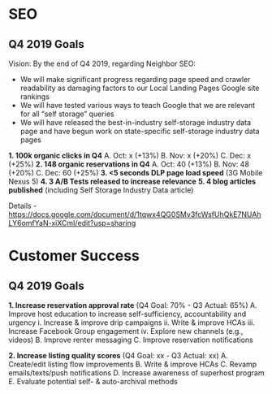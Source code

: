 <!-- TITLE: Community -->
<!-- SUBTITLE: A quick summary of Community -->

# SEO
## Q4 2019 Goals
Vision: By the end of Q4 2019, regarding Neighbor SEO:
* We will make significant progress regarding page speed and crawler readability as damaging factors to our Local Landing Pages Google site rankings
* We will have tested various ways to teach Google that we are relevant for all “self storage” queries
* We will have released the best-in-industry self-storage industry data page and have begun work on state-specific self-storage industry data pages

**1. 100k organic clicks in Q4**
	A. Oct: x (+13%)
	B. Nov: x (+20%)
	C. Dec: x (+25%)
**2. 148 organic reservations in Q4**
	A. Oct: 40 (+13%)
	B. Nov: 48 (+20%)
	C. Dec: 60 (+25%)
**3. <5 seconds DLP page load speed** (3G Mobile Nexus 5)
**4. 3 A/B Tests released to increase relevance**
**5. 4 blog articles published** (including Self Storage Industry Data article)

Details - https://docs.google.com/document/d/1tqwx4QG0SMv3fcWsfUhQkE7NUAhLY6omfYaN-xiXCmI/edit?usp=sharing

# Customer Success
## Q4 2019 Goals
**1. Increase reservation approval rate** (Q4 Goal: 70% - Q3 Actual: 65%)
	A. Improve host education to increase self-sufficiency, accountability and urgency
		i. Increase & improve drip campaigns
		ii. Write & improve HCAs
		iii. Increase Facebook Group engagement
		iv. Explore new channels (e.g., videos)
	B. Improve renter messaging
	C. Improve reservation notifications

**2. Increase listing quality scores** (Q4 Goal: xx - Q3 Actual: xx)
	A. Create/edit listing flow improvements
	B. Write & improve HCAs
	C. Revamp emails/texts/push notifications
	D. Increase awareness of superhost program
	E. Evaluate potential self- & auto-archival methods
